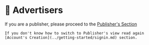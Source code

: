 # 📢 Advertisers

If you are a publisher, please proceed to the [Publisher's Section](../Publishers/intro.md)

```admonish note
If you don't know how to switch to Publisher's view read again [Account's Creation](../getting-started/signin.md) section.
```